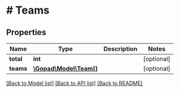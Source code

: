 # # Teams

## Properties

Name | Type | Description | Notes
------------ | ------------- | ------------- | -------------
**total** | **int** |  | [optional]
**teams** | [**\Gopad\Model\Team[]**](Team.md) |  | [optional]

[[Back to Model list]](../../README.md#models) [[Back to API list]](../../README.md#endpoints) [[Back to README]](../../README.md)
